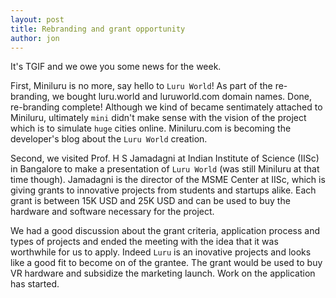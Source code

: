 ```yaml
---
layout: post
title: Rebranding and grant opportunity 
author: jon
---
```


It's TGIF and we owe you some news for the week. 

First, Miniluru is no more, say hello to `Luru World`! 
As part of the re-branding, we bought luru.world and luruworld.com domain names. Done, re-branding complete! 
Although we kind of became sentimately attached to Miniluru, ultimately `mini` didn't make sense with the vision of the project which is to simulate `huge` cities online. Miniluru.com is becoming the developer's blog about the `Luru World` creation.

Second, we visited Prof. H S Jamadagni at Indian Institute of Science (IISc) in Bangalore to make a presentation of `Luru World` (was still Miniluru at that time though). Jamadagni is the director of the MSME Center at IISc, which is giving grants to innovative projects from students and startups alike. Each grant is between 15K USD and 25K USD and can be used to buy the hardware and software necessary for the project.

We had a good discussion about the grant criteria, application process and types of projects and ended the meeting with the idea that it was worthwhile for us to apply. Indeed `Luru` is an inovative projects and looks like a good fit to become on of the grantee. The grant would be used to buy VR hardware and subsidize the marketing launch. Work on the application has started.
